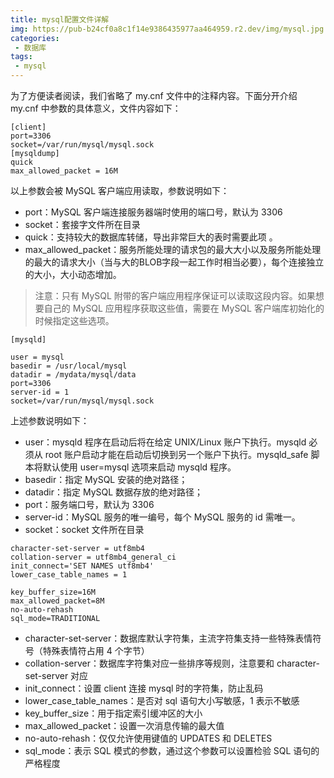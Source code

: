 ```yaml
---
title: mysql配置文件详解
img: https://pub-b24cf0a8c1f14e9386435977aa464959.r2.dev/img/mysql.jpg
categories:
 - 数据库
tags:
 - mysql
---
```


为了方便读者阅读，我们省略了 my.cnf 文件中的注释内容。下面分开介绍 my.cnf 中参数的具体意义，文件内容如下：

```
[client]
port=3306
socket=/var/run/mysql/mysql.sock
[mysqldump]
quick
max_allowed_packet = 16M
```

以上参数会被 MySQL 客户端应用读取，参数说明如下：

- port：MySQL 客户端连接服务器端时使用的端口号，默认为 3306
- socket：套接字文件所在目录
- quick：支持较大的数据库转储，导出非常巨大的表时需要此项 。
- max_allowed_packet：服务所能处理的请求包的最大大小以及服务所能处理的最大的请求大小（当与大的BLOB字段一起工作时相当必要），每个连接独立的大小，大小动态增加。

> 注意：只有 MySQL 附带的客户端应用程序保证可以读取这段内容。如果想要自己的 MySQL 应用程序获取这些值，需要在 MySQL 客户端库初始化的时候指定这些选项。

```
[mysqld]

user = mysql
basedir = /usr/local/mysql
datadir = /mydata/mysql/data
port=3306
server-id = 1
socket=/var/run/mysql/mysql.sock
```

上述参数说明如下：

- user：mysqld 程序在启动后将在给定 UNIX/Linux 账户下执行。mysqld 必须从 root 账户启动才能在启动后切换到另一个账户下执行。mysqld_safe 脚本将默认使用 user=mysql 选项来启动 mysqld 程序。
- basedir：指定 MySQL 安装的绝对路径；
- datadir：指定 MySQL 数据存放的绝对路径；
- port：服务端口号，默认为 3306
- server-id：MySQL 服务的唯一编号，每个 MySQL 服务的 id 需唯一。
- socket：socket 文件所在目录

```
character-set-server = utf8mb4
collation-server = utf8mb4_general_ci
init_connect='SET NAMES utf8mb4'
lower_case_table_names = 1

key_buffer_size=16M
max_allowed_packet=8M
no-auto-rehash
sql_mode=TRADITIONAL
```

- character-set-server：数据库默认字符集，主流字符集支持一些特殊表情符号（特殊表情符占用 4 个字节）
- collation-server：数据库字符集对应一些排序等规则，注意要和 character-set-server 对应
- init_connect：设置 client 连接 mysql 时的字符集，防止乱码
- lower_case_table_names：是否对 sql 语句大小写敏感，1 表示不敏感
- key_buffer_size：用于指定索引缓冲区的大小
- max_allowed_packet：设置一次消息传输的最大值
- no-auto-rehash：仅仅允许使用键值的 UPDATES 和 DELETES
- sql_mode：表示 SQL 模式的参数，通过这个参数可以设置检验 SQL 语句的严格程度
